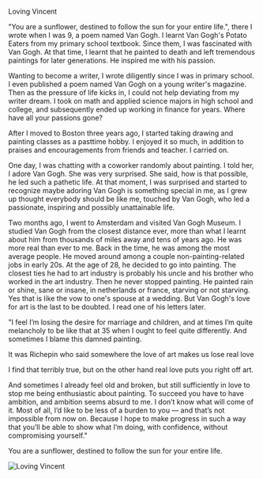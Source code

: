 Loving Vincent

"You are a sunflower, destined to follow the sun for your entire life.", there I wrote when I was 9, a poem named Van Gogh. I learnt Van Gogh's Potato Eaters from my primary school textbook. Since them, I was fascinated with Van Gogh. At that time, I learnt that he painted to death and left tremendous paintings for later generations. He inspired me with his passion. 

Wanting to become a writer, I wrote diligently since I was in primary school. I even published a poem named Van Gogh on a young writer's magazine. Then as the pressure of life kicks in, I could not help deviating from my writer dream. I took on math and applied science majors in high school and college, and subsequently ended up working in finance for years. Where have all your passions gone? 

After I moved to Boston three years ago, I started taking drawing and painting classes as a pasttime hobby. I enjoyed it so much, in addition to praises and encouragements from friends and teacher. I carried on. 

One day, I was chatting with a coworker randomly about painting. I told her, I adore Van Gogh. She was very surprised. She said, how is that possible, he led such a pathetic life. At that moment, I was surprised and started to recognize maybe adoring Van Gogh is something special in me, as I grew up thought everybody should be like me, touched by Van Gogh, who led a passionate, inspiring and possibly unattainable life.

Two months ago, I went to Amsterdam and visited Van Gogh Museum. I studied Van Gogh from the closest distance ever, more than what I learnt about him from thousands of miles away and tens of years ago. He was more real than ever to me. Back in the time, he was among the most average people. He moved around among a couple non-painting-related jobs in early 20s. At the age of 28, he decided to go into painting. The closest ties he had to art industry is probably his uncle and his brother who worked in the art industry. Then he never stopped painting. He painted rain or shine, sane or insane, in netherlands or france, starving or not starving. Yes that is like the vow to one's spouse at a wedding. But Van Gogh's love for art is the last to be doubted. I read one of his letters later.

"I feel I’m losing the desire for marriage and children, and at times I’m quite melancholy to be like that at 35 when I ought to feel quite differently. And sometimes I blame this damned painting.

It was Richepin who said somewhere the love of art makes us lose real love

I find that terribly true, but on the other hand real love puts you right off art.

And sometimes I already feel old and broken, but still sufficiently in love to stop me being enthusiastic about painting.
To succeed you have to have ambition, and ambition seems absurd to me. I don’t know what will come of it. Most of all, I’d like to be less of a burden to you — and that’s not impossible from now on. Because I hope to make progress in such a way that you’ll be able to show what I’m doing, with confidence, without compromising yourself."

You are a sunflower, destined to follow the sun for your entire life.

![Loving Vincent](http://t2.gstatic.com/images?q=tbn:ANd9GcSpbHkYWGDm8MMDvkwq0xvPV3sOOF_OR4XMMPJoDzAEnDtjG-9h)
